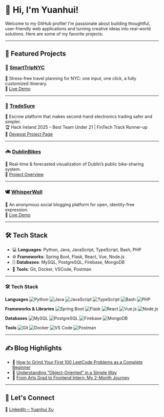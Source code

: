 # 👋 Hi, I'm Yuanhui!

Welcome to my GitHub profile! I'm passionate about building thoughtful, user-friendly web applications and turning creative ideas into real-world solutions. Here are some of my favorite projects:

---

## 🌟 Featured Projects

### 🗽 [SmartTripNYC](https://github.com/imyuanhui/COMP47360)  
🧳 Stress-free travel planning for NYC: one input, one click, a fully customized itinerary.  
🔗 [Live Demo](https://smarttrip.duckdns.org/)

---

### 🔐 [TradeSure](https://github.com/samennis1/Team8)  
💼 Escrow platform that makes second-hand electronics trading safer and simpler.  
🏆 Hack Ireland 2025 – Best Team Under 21 | FinTech Track Runner-up  
🔗 [Devpost Project Page](https://devpost.com/software/hackireland-2025-team-8-tradesure?ref_content=my-projects-tab&ref_feature=my_projects)

---

### 🚲 [DublinBikes](https://github.com/imyuanhui/comp30830-group4)  
📍 Real-time & forecasted visualization of Dublin’s public bike-sharing system.  
🔗 [Project Overview](https://drive.google.com/file/d/1PkvOQU6m2fmazRwlxgVWh0_8SxZSFpqd/view)

---

### 🕊️ [WhisperWall](https://github.com/imyuanhui/WhisperWall)  
💬 An anonymous social blogging platform for open, identity-free expression.  
🔗 [Live Demo](https://whisperwall-d2ry.onrender.com/)

---

## 🛠 Tech Stack

- 💻 **Languages**: Python, Java, JavaScript, TypeScript, Bash, PHP  
- ⚙️ **Frameworks**: Spring Boot, Flask, React, Vue, Node.js  
- 🗄 **Databases**: MySQL, PostgreSQL, Firebase, MongoDB  
- 🧰 **Tools**: Git, Docker, VSCode, Postman

---

### 🛠 Tech Stack

**Languages**
![Python](https://img.shields.io/badge/Python-3776AB?style=flat\&logo=python\&logoColor=white)
![Java](https://img.shields.io/badge/Java-007396?style=flat\&logo=java\&logoColor=white)
![JavaScript](https://img.shields.io/badge/JavaScript-F7DF1E?style=flat\&logo=javascript\&logoColor=black)
![TypeScript](https://img.shields.io/badge/TypeScript-3178C6?style=flat\&logo=typescript\&logoColor=white)
![Bash](https://img.shields.io/badge/Bash-4EAA25?style=flat\&logo=gnu-bash\&logoColor=white)
![PHP](https://img.shields.io/badge/PHP-777BB4?style=flat\&logo=php\&logoColor=white)

**Frameworks & Libraries**
![Spring Boot](https://img.shields.io/badge/Spring_Boot-6DB33F?style=flat\&logo=spring-boot\&logoColor=white)
![Flask](https://img.shields.io/badge/Flask-000000?style=flat\&logo=flask\&logoColor=white)
![React](https://img.shields.io/badge/React-20232A?style=flat\&logo=react\&logoColor=61DAFB)
![Vue.js](https://img.shields.io/badge/Vue.js-35495E?style=flat\&logo=vue.js\&logoColor=4FC08D)
![Node.js](https://img.shields.io/badge/Node.js-339933?style=flat\&logo=node.js\&logoColor=white)

**Databases**
![MySQL](https://img.shields.io/badge/MySQL-4479A1?style=flat\&logo=mysql\&logoColor=white)
![PostgreSQL](https://img.shields.io/badge/PostgreSQL-4169E1?style=flat\&logo=postgresql\&logoColor=white)
![Firebase](https://img.shields.io/badge/Firebase-FFCA28?style=flat\&logo=firebase\&logoColor=black)
![MongoDB](https://img.shields.io/badge/MongoDB-47A248?style=flat\&logo=mongodb\&logoColor=white)

**Tools**
![Git](https://img.shields.io/badge/Git-F05032?style=flat\&logo=git\&logoColor=white)
![Docker](https://img.shields.io/badge/Docker-2496ED?style=flat\&logo=docker\&logoColor=white)
![VS Code](https://img.shields.io/badge/VS_Code-007ACC?style=flat\&logo=visual-studio-code\&logoColor=white)
![Postman](https://img.shields.io/badge/Postman-FF6C37?style=flat\&logo=postman\&logoColor=white)

---

## ✍️ Blog Highlights

- 🧠 [How to Grind Your First 100 LeetCode Problems as a Complete Beginner](https://medium.com/@xuyuanhui37/how-to-grind-your-first-100-leetcode-problems-as-a-complete-beginner-c0bdd3949e69)  
- 🧱 [Understanding “Object-Oriented” in a Simple Way](https://medium.com/@xuyuanhui37/understanding-object-oriented-in-a-simple-way-ffde47c2b5a5)  
- 🌱 [From Arts Grad to Frontend Intern: My 2-Month Journey](https://medium.com/@xuyuanhui37/from-arts-grad-to-frontend-intern-my-2-month-journey-3b2e565a0f9f)

---

## 🤝 Let's Connect

🔗 [LinkedIn – Yuanhui Xu](https://www.linkedin.com/in/yuanhui-xu-6679b528b/)
